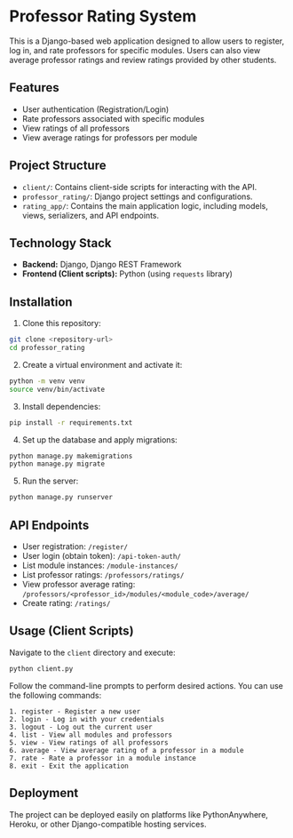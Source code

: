 # Professor Rating System

This is a Django-based web application designed to allow users to register, log in, and rate professors for specific modules. Users can also view average professor ratings and review ratings provided by other students.

## Features

- User authentication (Registration/Login)
- Rate professors associated with specific modules
- View ratings of all professors
- View average ratings for professors per module

## Project Structure

- `client/`: Contains client-side scripts for interacting with the API.
- `professor_rating/`: Django project settings and configurations.
- `rating_app/`: Contains the main application logic, including models, views, serializers, and API endpoints.

## Technology Stack

- **Backend:** Django, Django REST Framework
- **Frontend (Client scripts):** Python (using `requests` library)

## Installation

1. Clone this repository:

```bash
git clone <repository-url>
cd professor_rating
```

2. Create a virtual environment and activate it:

```bash
python -m venv venv
source venv/bin/activate
```

3. Install dependencies:

```bash
pip install -r requirements.txt
```

4. Set up the database and apply migrations:

```bash
python manage.py makemigrations
python manage.py migrate
```

5. Run the server:

```bash
python manage.py runserver
```

## API Endpoints

- User registration: `/register/`
- User login (obtain token): `/api-token-auth/`
- List module instances: `/module-instances/`
- List professor ratings: `/professors/ratings/`
- View professor average rating: `/professors/<professor_id>/modules/<module_code>/average/`
- Create rating: `/ratings/`

## Usage (Client Scripts)

Navigate to the `client` directory and execute:

```bash
python client.py
```

Follow the command-line prompts to perform desired actions. You can use the following commands:

```
1. register - Register a new user
2. login - Log in with your credentials
3. logout - Log out the current user
4. list - View all modules and professors
5. view - View ratings of all professors
6. average - View average rating of a professor in a module
7. rate - Rate a professor in a module instance
8. exit - Exit the application
```

## Deployment

The project can be deployed easily on platforms like PythonAnywhere, Heroku, or other Django-compatible hosting services.
